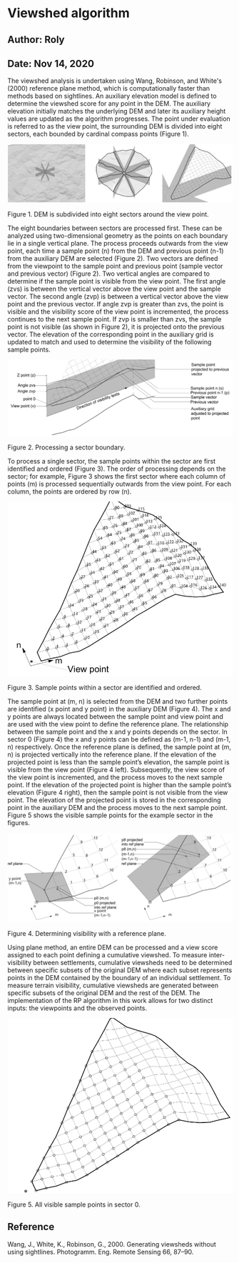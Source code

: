 # Viewshed algorithm
## Author: Roly
## Date: Nov 14, 2020
The viewshed analysis is undertaken using Wang, Robinson, and White's (2000) reference plane method, which is computationally faster than methods based on sightlines. An auxiliary elevation model is defined to determine the viewshed score for any point in the DEM. The auxiliary elevation initially matches the underlying DEM and later its auxiliary height values are updated as the algorithm progresses. The point under evaluation is referred to as the view point, the surrounding DEM is divided into eight sectors, each bounded by cardinal compass points (Figure 1).  
   
![DEM is subdivided into eight sectors around the view point](fig1.jpg)
   
Figure 1. DEM is subdivided into eight sectors around the view point.  
   
The eight boundaries between sectors are processed first. These can be analyzed using two-dimensional geometry as the points on each boundary lie in a single vertical plane. The process proceeds outwards from the view point, each time a sample point (n) from the DEM and previous point (n-1) from the auxiliary DEM are selected (Figure 2). Two vectors are defined from the viewpoint to the sample point and previous point (sample vector and previous vector) (Figure 2). Two vertical angles are compared to determine if the sample point is visible from the view point. The first angle (zvs) is between the vertical vector above the view point and the sample vector. The second angle (zvp) is between a vertical vector above the view point and the previous vector. If angle zvp is greater than zvs, the point is visible and the visibility score of the view point is incremented, the process continues to the next sample point. If zvp is smaller than zvs, the sample point is not visible (as shown in Figure 2), it is projected onto the previous vector. The elevation of the corresponding point in the auxiliary grid is updated to match and used to determine the visibility of the following sample points.  
   
![Processing a sector boundary](fig2.jpg)
   
Figure 2. Processing a sector boundary.  
   
To process a single sector, the sample points within the sector are first identified and ordered (Figure 3). The order of processing depends on the sector; for example, Figure 3 shows the first sector where each column of points (m) is processed sequentially outwards from the view point. For each column, the points are ordered by row (n).  
   
![Sample points within a sector are identified and ordered](fig3.jpg)
   
Figure 3. Sample points within a sector are identified and ordered.  
   
The sample point at (m, n) is selected from the DEM and two further points are identified (x point and y point) in the auxiliary DEM (Figure 4). The x and y points are always located between the sample point and view point and are used with the view point to define the reference plane. The relationship between the sample point and the x and y points depends on the sector. In sector 0 (Figure 4) the x and y points can be defined as (m-1, n-1) and (m-1, n) respectively. Once the reference plane is defined, the sample point at (m, n) is projected vertically into the reference plane. If the elevation of the projected point is less than the sample point’s elevation, the sample point is visible from the view point (Figure 4 left). Subsequently, the view score of the view point is incremented, and the process moves to the next sample point. If the elevation of the projected point is higher than the sample point’s elevation (Figure 4 right), then the sample point is not visible from the view point. The elevation of the projected point is stored in the corresponding point in the auxiliary DEM and the process moves to the next sample point. Figure 5 shows the visible sample points for the example sector in the figures.  
   
![Determining visibility with a reference plane](fig4.jpg)
   
Figure 4. Determining visibility with a reference plane.  
  
Using plane method, an entire DEM can be processed and a view score assigned to each point defining a cumulative viewshed. To measure inter-visibility between settlements, cumulative viewsheds need to be determined between specific subsets of the original DEM where each subset represents points in the DEM contained by the boundary of an individual settlement. To measure terrain visibility, cumulative viewsheds are generated between specific subsets of the original DEM and the rest of the DEM. The implementation of the RP algorithm in this work allows for two distinct inputs: the viewpoints and the observed points. 

![All visible sample points in sector 0](fig5.jpg)
   
Figure 5. All visible sample points in sector 0.  
   
## Reference
   
Wang, J., White, K., Robinson, G., 2000. Generating viewsheds without using sightlines. Photogramm. Eng. Remote Sensing 66, 87–90.